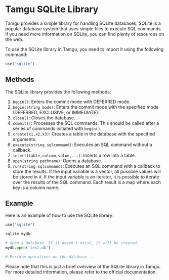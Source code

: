 # Tamgu SQLite Library

Tamgu provides a simple library for handling SQLite databases. SQLite is a popular database system that uses simple files to execute SQL commands. If you need more information on SQLite, you can find plenty of resources on the web.

To use the SQLite library in Tamgu, you need to import it using the following command:

```python
use("sqlite")
```

## Methods

The SQLite library provides the following methods:

1. `begin()`: Enters the commit mode with DEFERRED mode.
2. `begin(string mode)`: Enters the commit mode with the specified mode (DEFERRED, EXCLUSIVE, or IMMEDIATE).
3. `close()`: Closes the database.
4. `commit()`: Processes the SQL commands. This should be called after a series of commands initiated with `begin()`.
5. `create(x1,x2,x3)`: Creates a table in the database with the specified arguments.
6. `execute(string sqlcommand)`: Executes an SQL command without a callback.
7. `insert(table,column,value,...)`: Inserts a row into a table.
8. `open(string pathname)`: Opens a database.
9. `run(string sqlcommand)`: Executes an SQL command with a callback to store the results. If the input variable is a vector, all possible values will be stored in it. If the input variable is an iterator, it is possible to iterate over the results of the SQL command. Each result is a map where each key is a column name.

## Example

Here is an example of how to use the SQLite library:

```python
use("sqlite")

sqlite mydb

# Open a database. If it doesn't exist, it will be created.
mydb.open('test.db')

# Perform operations on the database...
```

Please note that this is just a brief overview of the SQLite library in Tamgu. For more detailed information, please refer to the official documentation.